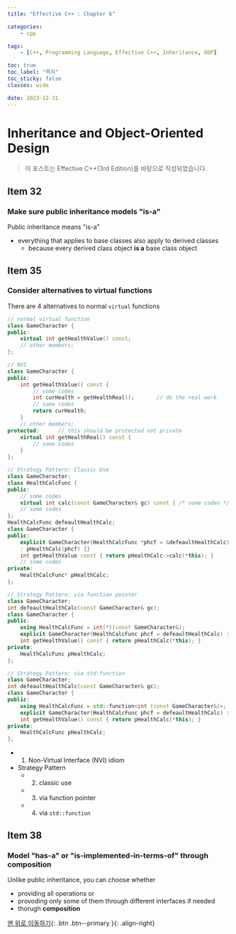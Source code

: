 ```yaml
---
title: "Effective C++ : Chapter 6"

categories:
    - cpp

tags:
    - [C++, Programming Language, Effective C++, Inheritance, OOP]

toc: true
toc_label: "목차"
toc_sticky: false
classes: wide

date: 2023-12-31
---
```


# Inheritance and Object-Oriented Design

> 이 포스트는 Effective C++(3rd Edition)를 바탕으로 작성되었습니다.

## Item 32

### Make sure public inheritance models "is-a"
Public inheritance means "is-a"
- everything that applies to base classes also apply to derived classes
    * because every derived class object **is a** base class object


## Item 35

### Consider alternatives to virtual functions
There are 4 alternatives to normal `virtual` functions
```c++
// normal virtual function
class GameCharacter {
public:
    virtual int getHealthValue() const;
    // other members;
};

// NVI
class GameCharacter {
public:
    int getHealthValue() const {
        // some codes
        int curHealth = getHealthReal();       // do the real work
        // some codes
        return curHealth;
    }
    // other members;
protected:      // this should be protected not private
    virtual int getHealthReal() const {
        // some codes
    }
};

// Strategy Pattern: Classic Use
class GameCharacter;
class HealthCalcFunc {
public:
    // some codes
    virtual int calc(const GameCharacter& gc) const { /* some codes */ }
    // some codes
};
HealthCalcFunc defeaultHealthCalc;
class GameCharacter {
public:
    explicit GameCharacter(HealthCalcFunc *phcf = &defeaultHealthCalc) 
    : pHealthCalc(phcf) {}
    int getHealthValue const { return pHealthCalc->calc(*this); }
    // some codes
private:
    HealthCalcFunc* pHealthCalc;
};

// Strategy Pattern: via function pointer
class GameCharacter;
int defeaultHealthCalc(const GameCharacter& gc);
class GameCharacter {
public:
    using HealthCalcFunc = int(*)(const GameCharacter&);
    explicit GameCharacter(HealthCalcFunc phcf = defeaultHealthCalc) : pHealthCalc(phcf) { }
    int getHealthValue() const { return pHealthCalc(*this); }
private:
    HealthCalcFunc pHealthCalc;
};

// Strategy Pattern: via std:function
class GameCharacter;
int defeaultHealthCalc(const GameCharacter& gc);
class GameCharacter {
public:
    using HealthCalcFunc = std::function<int (const GameCharacter&)>;
    explicit GameCharacter(HealthCalcFunc phcf = defeaultHealthCalc) : pHealthCalc(phcf) { }
    int getHealthValue() const { return pHealthCalc(*this); }
private:
    HealthCalcFunc pHealthCalc;
};
```
- 1. Non-Virtual Interface (NVI) idiom 
- Strategy Pattern
    * 2. classic use
    * 3. via function pointer
    * 4. via `std::function`


## Item 38

### Model "has-a" or "is-implemented-in-terms-of" through composition
Unlike public inheritance, you can choose whether
- providing all operations or
- provoding only some of them through different interfaces if needed
- thorugh **composition**


[맨 위로 이동하기](#){: .btn .btn--primary }{: .align-right}